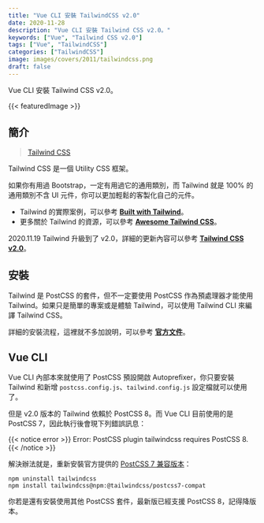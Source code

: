 ```yaml
---
title: "Vue CLI 安裝 TailwindCSS v2.0"
date: 2020-11-28
description: "Vue CLI 安裝 Tailwind CSS v2.0。"
keywords: ["Vue", "Tailwind CSS v2.0"]
tags: ["Vue", "TailwindCSS"]
categories: ["TailwindCSS"]
image: images/covers/2011/tailwindcss.png
draft: false
---
```


Vue CLI 安裝 Tailwind CSS v2.0。

<!--more-->

{{< featuredImage >}}

## 簡介

>[Tailwind CSS](https://tailwindcss.com/)

Tailwind CSS 是一個 Utility CSS 框架。

如果你有用過 Bootstrap，一定有用過它的通用類別，而 Tailwind 就是 100% 的通用類別不含 UI 元件，你可以更加輕鬆的客製化自己的元件。

- Tailwind 的實際案例，可以參考 [**Built with Tailwind**](https://builtwithtailwind.com/)。
- 更多關於 Tailwind 的資源，可以參考 [**Awesome Tailwind CSS**](https://github.com/aniftyco/awesome-tailwindcss)。

2020.11.19 Tailwind 升級到了 v2.0，詳細的更新內容可以參考 [**Tailwind CSS v2.0**](https://blog.tailwindcss.com/tailwindcss-v2)。

## 安裝

Tailwind 是 PostCSS 的套件，但不一定要使用 PostCSS 作為預處理器才能使用 Tailwind。如果只是簡單的專案或是體驗 Tailwind，可以使用 Tailwind CLI 來編譯 Tailwind CSS。

詳細的安裝流程，這裡就不多加說明，可以參考 [**官方文件**](https://tailwindcss.com/docs/installation)。

## Vue CLI

Vue CLI 內部本來就使用了 PostCSS 預設開啟 Autoprefixer，你只要安裝 Tailwind 和新增 `postcss.config.js`、`tailwind.config.js` 設定檔就可以使用了。

但是 v2.0 版本的 Tailwind 依賴於 PostCSS 8。而 Vue CLI 目前使用的是 PostCSS 7，因此執行後會現下列錯誤訊息：

{{< notice error >}}
Error: PostCSS plugin tailwindcss requires PostCSS 8.
{{< /notice >}}

解決辦法就是，重新安裝官方提供的 [PostCSS 7 兼容版本](https://tailwindcss.com/docs/installation#post-css-7-compatibility-build)：
```
npm uninstall tailwindcss
npm install tailwindcss@npm:@tailwindcss/postcss7-compat
```
你若是還有安裝使用其他 PostCSS 套件，最新版已經支援 PostCSS 8，記得降版本。



